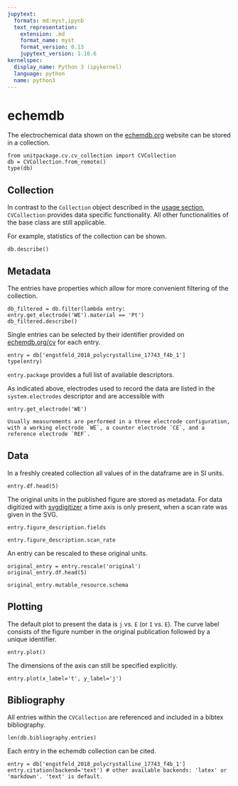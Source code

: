 ```yaml
---
jupytext:
  formats: md:myst,ipynb
  text_representation:
    extension: .md
    format_name: myst
    format_version: 0.13
    jupytext_version: 1.16.6
kernelspec:
  display_name: Python 3 (ipykernel)
  language: python
  name: python3
---
```


# echemdb

The electrochemical data shown on the [echemdb.org](https://www.echemdb.org/cv) website can be stored in a collection.

```{code-cell} ipython3
from unitpackage.cv.cv_collection import CVCollection
db = CVCollection.from_remote()
type(db)
```

## Collection

In contrast to the `Collection` object described in the [usage section](unitpackage_usage.md), `CVCollection` provides data specific functionality.
All other functionalities of the base class are still applicable.

For example, statistics of the collection can be shown.

```{code-cell} ipython3
db.describe()
```

## Metadata

The entries have properties which allow for more convenient filtering of the collection.

```{code-cell} ipython3
db_filtered = db.filter(lambda entry: entry.get_electrode('WE').material == 'Pt')
db_filtered.describe()
```

Single entries can be selected by their identifier provided on [echemdb.org/cv](https://www.echemdb.org/cv) for each entry.

```{code-cell} ipython3
entry = db['engstfeld_2018_polycrystalline_17743_f4b_1']
type(entry)
```

`entry.package` provides a full list of available descriptors.

As indicated above, electrodes used to record the data are listed in the `system.electrodes` descriptor and are accessible with

```{code-cell} ipython3
entry.get_electrode('WE')
```

```{note}
Usually measurements are performed in a three electrode configuration, with a working electrode `WE`, a counter electrode `CE`, and a reference electrode `REF`.
```

## Data

In a freshly created collection all values of in the dataframe are in SI units.

```{code-cell} ipython3
entry.df.head(5)
```

The original units in the published figure are stored as metadata.
For data digitized with [svgdigitizer](https://echemdb.github.io/svgdigitizer/) a time axis is only present, when a scan rate was given in the SVG.

```{code-cell} ipython3
entry.figure_description.fields
```

```{code-cell} ipython3
entry.figure_description.scan_rate
```

An entry can be rescaled to these original units.

```{code-cell} ipython3
original_entry = entry.rescale('original')
original_entry.df.head(5)
```

```{code-cell} ipython3
original_entry.mutable_resource.schema
```

## Plotting

The default plot to present the data is `j` vs. `E` (or `I` vs. `E`).
The curve label consists of the figure number in the original publication followed by a unique identifier.

```{code-cell} ipython3
entry.plot()
```

The dimensions of the axis can still be specified explicitly.

```{code-cell} ipython3
entry.plot(x_label='t', y_label='j')
```

## Bibliography

All entries within the `CVCollection` are referenced and included in a bibtex bibliography.

```{code-cell} ipython3
len(db.bibliography.entries)
```

Each entry in the echemdb collection can be cited.

```{code-cell} ipython3
entry = db['engstfeld_2018_polycrystalline_17743_f4b_1']
entry.citation(backend='text') # other available backends: 'latex' or 'markdown'. 'text' is default.
```
